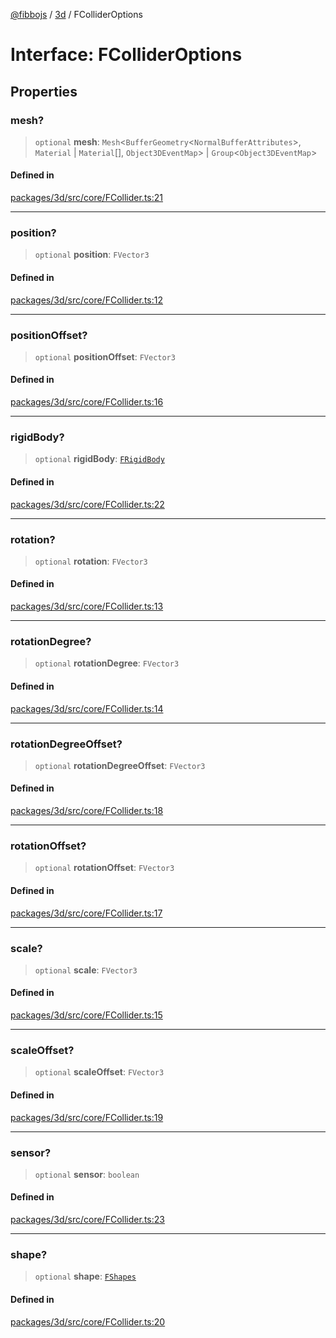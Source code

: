 [@fibbojs](/api/index) / [3d](/api/3d) / FColliderOptions

# Interface: FColliderOptions

## Properties

### mesh?

> `optional` **mesh**: `Mesh`\<`BufferGeometry`\<`NormalBufferAttributes`\>, `Material` \| `Material`[], `Object3DEventMap`\> \| `Group`\<`Object3DEventMap`\>

#### Defined in

[packages/3d/src/core/FCollider.ts:21](https://github.com/fibbojs/fibbo/blob/ca0e011a21c87d9c4978217c9b9041de6ed31595/packages/3d/src/core/FCollider.ts#L21)

***

### position?

> `optional` **position**: `FVector3`

#### Defined in

[packages/3d/src/core/FCollider.ts:12](https://github.com/fibbojs/fibbo/blob/ca0e011a21c87d9c4978217c9b9041de6ed31595/packages/3d/src/core/FCollider.ts#L12)

***

### positionOffset?

> `optional` **positionOffset**: `FVector3`

#### Defined in

[packages/3d/src/core/FCollider.ts:16](https://github.com/fibbojs/fibbo/blob/ca0e011a21c87d9c4978217c9b9041de6ed31595/packages/3d/src/core/FCollider.ts#L16)

***

### rigidBody?

> `optional` **rigidBody**: [`FRigidBody`](../classes/FRigidBody.md)

#### Defined in

[packages/3d/src/core/FCollider.ts:22](https://github.com/fibbojs/fibbo/blob/ca0e011a21c87d9c4978217c9b9041de6ed31595/packages/3d/src/core/FCollider.ts#L22)

***

### rotation?

> `optional` **rotation**: `FVector3`

#### Defined in

[packages/3d/src/core/FCollider.ts:13](https://github.com/fibbojs/fibbo/blob/ca0e011a21c87d9c4978217c9b9041de6ed31595/packages/3d/src/core/FCollider.ts#L13)

***

### rotationDegree?

> `optional` **rotationDegree**: `FVector3`

#### Defined in

[packages/3d/src/core/FCollider.ts:14](https://github.com/fibbojs/fibbo/blob/ca0e011a21c87d9c4978217c9b9041de6ed31595/packages/3d/src/core/FCollider.ts#L14)

***

### rotationDegreeOffset?

> `optional` **rotationDegreeOffset**: `FVector3`

#### Defined in

[packages/3d/src/core/FCollider.ts:18](https://github.com/fibbojs/fibbo/blob/ca0e011a21c87d9c4978217c9b9041de6ed31595/packages/3d/src/core/FCollider.ts#L18)

***

### rotationOffset?

> `optional` **rotationOffset**: `FVector3`

#### Defined in

[packages/3d/src/core/FCollider.ts:17](https://github.com/fibbojs/fibbo/blob/ca0e011a21c87d9c4978217c9b9041de6ed31595/packages/3d/src/core/FCollider.ts#L17)

***

### scale?

> `optional` **scale**: `FVector3`

#### Defined in

[packages/3d/src/core/FCollider.ts:15](https://github.com/fibbojs/fibbo/blob/ca0e011a21c87d9c4978217c9b9041de6ed31595/packages/3d/src/core/FCollider.ts#L15)

***

### scaleOffset?

> `optional` **scaleOffset**: `FVector3`

#### Defined in

[packages/3d/src/core/FCollider.ts:19](https://github.com/fibbojs/fibbo/blob/ca0e011a21c87d9c4978217c9b9041de6ed31595/packages/3d/src/core/FCollider.ts#L19)

***

### sensor?

> `optional` **sensor**: `boolean`

#### Defined in

[packages/3d/src/core/FCollider.ts:23](https://github.com/fibbojs/fibbo/blob/ca0e011a21c87d9c4978217c9b9041de6ed31595/packages/3d/src/core/FCollider.ts#L23)

***

### shape?

> `optional` **shape**: [`FShapes`](../enumerations/FShapes.md)

#### Defined in

[packages/3d/src/core/FCollider.ts:20](https://github.com/fibbojs/fibbo/blob/ca0e011a21c87d9c4978217c9b9041de6ed31595/packages/3d/src/core/FCollider.ts#L20)
